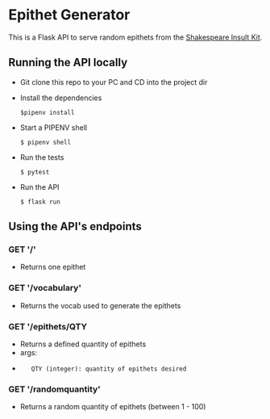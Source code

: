 # Epithet Generator

This is a Flask API to serve random epithets from the [Shakespeare Insult Kit](http://www.pangloss.com/seidel/shake_rule.html).

## Running the API locally

* Git clone this repo to your PC and CD into the project dir

* Install the dependencies
    ```
    $pipenv install
    ```

* Start a PIPENV shell
    ```
    $ pipenv shell
    ```
* Run the tests
    ```
    $ pytest
    ```
* Run the API
    ```
    $ flask run
    ```

## Using the API's endpoints
    
### GET '/'
*    Returns one epithet

### GET '/vocabulary'
*    Returns the vocab used to generate the epithets

### GET '/epithets/QTY
*    Returns a defined quantity of epithets
*    args:
*        QTY (integer): quantity of epithets desired

### GET '/randomquantity'
*    Returns a random quantity of epithets (between 1 - 100)
